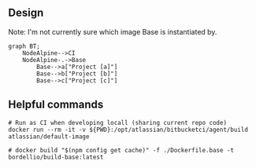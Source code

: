 ## Design

Note: I'm not currently sure which image Base is instantiated by.


```mermaid
graph BT;
    NodeAlpine-->CI
    NodeAlpine-.->Base
    	Base-->a["Project [a]"]
    	Base-->b["Project [b]"]
    	Base-->c["Project [c]"]
```

## Helpful commands

```
# Run as CI when developing locall (sharing current repo code)
docker run --rm -it -v ${PWD}:/opt/atlassian/bitbucketci/agent/build atlassian/default-image

# docker build "$(npm config get cache)" -f ./Dockerfile.base -t bordellio/build-base:latest
```
